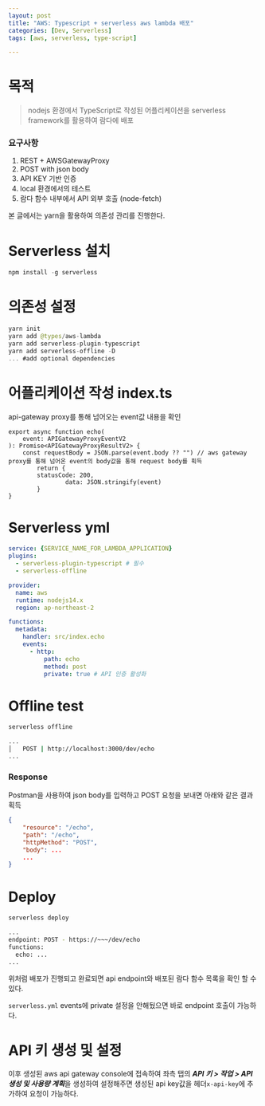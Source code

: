 ```yaml
---
layout: post
title: "AWS: Typescript + serverless aws lambda 배포"
categories: [Dev, Serverless]
tags: [aws, serverless, type-script]

---
```


# 목적

> nodejs 환경에서 TypeScript로 작성된 어플리케이션을 serverless framework를 활용하여 람다에 배포
>

### 요구사항

1. REST + AWSGatewayProxy
  1. POST with json body
2. API KEY 기반 인증
3. local 환경에서의 테스트
4. 람다 함수 내부에서 API 외부 호출 (node-fetch)

본 글에서는 yarn을 활용하여 의존성 관리를 진행한다.

# Serverless 설치

```kotlin
npm install -g serverless
```

# 의존성 설정

```kotlin
yarn init
yarn add @types/aws-lambda
yarn add serverless-plugin-typescript
yarn add serverless-offline -D
... #add optional dependencies
```

# 어플리케이션 작성 index.ts

api-gateway proxy를 통해 넘어오는 event값 내용을 확인

```tsx
export async function echo(
    event: APIGatewayProxyEventV2
): Promise<APIGatewayProxyResultV2> {
    const requestBody = JSON.parse(event.body ?? "") // aws gateway proxy를 통해 넘어온 event의 body값을 통해 request body를 획득
		return {
        statusCode: 200,
				data: JSON.stringify(event)
		}
}
```

# Serverless yml

```yaml
service: {SERVICE_NAME_FOR_LAMBDA_APPLICATION}
plugins:
  - serverless-plugin-typescript # 필수
  - serverless-offline

provider:
  name: aws
  runtime: nodejs14.x
  region: ap-northeast-2

functions:
  metadata:
    handler: src/index.echo
    events:
      - http:
          path: echo
          method: post
          private: true # API 인증 활성화
```

# Offline test

```bash
serverless offline

...
│   POST | http://localhost:3000/dev/echo                                │
...
```

### Response

Postman을 사용하여 json body를 입력하고 POST 요청을 보내면 아래와 같은 결과 획득

```json
{
    "resource": "/echo",
    "path": "/echo",
    "httpMethod": "POST",
    "body": ...
    ...
}
```

# Deploy

```bash
serverless deploy

...
endpoint: POST - https://~~~/dev/echo
functions:
  echo: ...
...
```

위처럼 배포가 진행되고 완료되면 api endpoint와 배포된 람다 함수 목록을 확인 할 수 있다.

`serverless.yml` events에 private 설정을 안해뒀으면 바로 endpoint 호출이 가능하다.

# API 키 생성 및 설정

이후 생성된 aws api gateway console에 접속하여 좌측 탭의 ***API 키 > 작업 > API 생성 및 사용량 계획***을 생성하여 설정해주면 생성된 api key값을 헤더`x-api-key`에 추가하여 요청이 가능하다.
